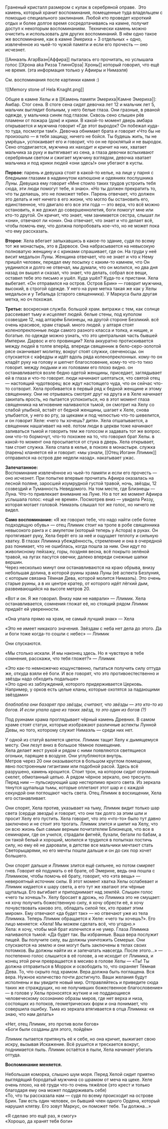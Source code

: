
Граненый кристалл размером с кулак в серебряной оправе. 
Это камень, который хранит воспоминания, помещенные туда владельцем с помощью специального заклинания. Любой кто проведет короткий отдых и более долгое время сосредотачиваясь на камне, получит доступ к некоторым воспоминаниям. 
Технически камень можно очистить и использовать для других воспоминаний.
В нём одно такое же воспоминание, как в камне Эмериха + 3 отдельных + одно, извлечённое из чьей-то чужой памяти и если его прочесть — оно исчезнет. 

[[Аннаэль АгарВаэн|Аффира]] пыталась его прочитать, но услышала голос [[Хрона aka Ризза ТлиннОрза| Хроны]] который говорил, что ещё не время.  (эта информация только у Афииры и Нимаэля)

См. воспоминания после картинки камня :)

![[Memory stone of Hela Knaght.png]]

Общее в камне Хелы и в [[Камень памяти Эмериха|Камне Эмериха]]:  Амбар. Стог сена. В стоге сена сидят девочка лет 12 и мальчик лет 5, мальчик выглядит больным, у него белые глаза. Они гразные, в рваной одежде, у мальчика синяк под глазом. Сквозь сено слышен рёв пламени от пожара (дом) и крики. В какой-то момент дверь амбара открывается и мужчина говорит «Где этот выродок? Он побежал куда-то туда, посмотри там!». Девочка обнимает брата и говорит «Что бы не произошло — я тебя защищу, ничего не бойся. Ты будешь жить, ты не умрёшь», успокаивает его и говорит, что он не проклятый и не выродок. Сено отодвигается, мужчина их находит и кричит на них, хватает мальчика за руку и вытягивает из сена, а глаза девочки вспыхивают серебряным светом и сжигает мужчину взглядом, девочка хватает мальчика и под крики людей «они здесь!» они убегают в кусты.

**Первое**: парень и девушка стоят в какой-то келье, на лице у парня с бледными глазами в надвинутом капюшоне и одеяниях послушника Луны. Девушка ему говорит «Мне стоило таких трудов устроить тебя сюда, эти люди помогут тебе, я знаю». «Но ты должен прекратить то, что ты делаешь, это не поможет тебе». Парень отвечает, что должен это делать и нет ничего в его жизни, что могло бы остановить его, единственное, что двигало его все эти года — это вера, что всё можно остановить, я же дожил до совершеннолетия, боги помогут мне или кто-то другой. Он кричит, что знает, чем занимается сестра, слышат ли «они», отвечают ли «они». Она отвечает, что знает и что делает всё, чтобы помочь ему, что должна попробовать кое-что, но не может пока что ему рассказать.

**Второе**: Хела вбегает запыхавшись в какое-то здание, судя по всему тот же монастырь, это в Дарвосе. Она набрасывается на невысокую полноватую женщину и с криками спрашивает, где он. На груди у неё висит медальон Луны. Женщина отвечает, что не знает и что к Нему пришёл человек, передал ему посылку с каким-то камнем, что Он уединился и долго не отвечал, мы думали, что он молился, но два дня назад он вышел и сказал, что знает, что делать, собрал все вещи, оставил тебе это письмо и ушёл. Куда ушёл? Куда-то к пристани. Хела выбегает. «Он отправился на остров. Остров Брин» — говорит мужчина, высокий, в строгой одежде. У него на руке метка такая же как у Хелы медальон и у Тибальда (старого священника). У Маркуса была другая метка, но оч похожая.

**Третье:** воскресная служба. большой храм. витражи с тем, как солнце рассеивает тьму и исцеляет людей. белые стены, под куполом созвездие 12, над алтарём Близнецы, на другой стороне Безликий. всё очень красивое, храм старый. много людей. у алтаря стоят коленопреклонные люди самого разного класса и толка, и нищие, и богатые. по одежде можно узнать, что это центральная часть бывшей Империи. Дарвос и его провинции? Хела аккуратно протискивается между людей в толпе вперёд. впереди священник в бело-серо-золотой рясе оканчивает молитву, вокруг стоят служки, свеченосцы. он спускается с кафедры и идёт вдоль ряда коленопреклонных. кому-то он кладёт руку на голову и шепчет благословение, кому-то что-то тихо говорит. между людьми и их головами его плохо видно. он останавливается возле бедно одетой женщины, приседает, заглядывает ей в глаза и что-то говорит. люди начинают шептаться, что святой отец — настоящий чудотворец; все ждут настоящего чуда, что он сейчас что-то сотворит. Хела пробивается в первый ряд к бедной женщине и этому священнику. Они не отрываясь смотрят друг на друга и в Хеле начинает закипать ярость, но пытается успокоиться, но в этот момент глаза священника на мгновение наливаются тьмой, он смотрит на Хелу со слабой улыбкой, встаёт от бедной женщины, шагает к Хеле, снова улыбается, у него во рту, за щеками и под челюстью что-то шевелится, и он говорит Хеле: «чего ты хочешь? дитя». Хела отшатывается, а священник нашагивает на неё. потом люди в церкви тоже начинают заливаться тьмой и говорить тем же голосом и задавать тот же вопрос. они что-то бормочут, что-то похожее на то, что говорил брат Хелы. в какой-то момент она просыпается от стука в дверь. Хела открывает, там стоит служка. Хела спала в келье, в покоях в монастыре. служка (парень) кланяется ей и говорит: «мы узнали, [[Отец Иоганн Ллимик]] отправился на остров две недели назад». накатывает ужас.

**Запечатанное:**  
Воспоминание извлечённое из чьей-то памяти и если его прочесть — оно исчезнет. При попытке впервые прочитать Афиира оказалась на лесной поляне, заросшей изумрудной густой травой, ночь, звёзды, 12 созвездий и Туманность Неведомого. На том месте, где Близнецы — Луна. Что-то привлекает внимание на Луне. Но в тот же момент Афиира услышала голос: «ещё не время». Посмотрев вниз — увидела Риззу, которая мотает головой. Нимаэль слышал тот же голос, но ничего не видел.

**Само воспоминание:**
«Я же говорил тебе, что надо найти себе более подходящую обувь» — отец Ллимик стоит на тропе в робе священника невысокого ранга и с амулетом (который теперь у Астора) в руках. Он протягивает руку, Хела берёт его за неё и ощущает теплоту и сильную хватку. В глазах Ллимика убеждённость, стремление и она в очередной раз понимает, что не ошиблась, когда пошла за ним. Они идут по живописному пейзажу, горы, поздняя весна, всё покрыто зелёной травой, на лугах пасутся овечки; далеко впереди снежные шапки вершин.  
Через несколько минут они останавливаются на краю обрыва, внизу небольшая долина, в которой руины храма Луны (её аспекта Безлуния, с которым связана Тёмная Дева, которой молится Нимаэль). Это очень старые руины, а в их центре кратер, от которого идёт лёгкий дым, развеивающийся на высоте метров 20. 

«Вот и он. Я же говорил. Внизу нам не наврали» — Ллимик. Хела останавливается, сомнения гложат её, но стоящий рядом Ллимик придаёт ей уверенности. 

«Она упала прямо на храм, не самый лучший знак» — Хела

«Это не имеет никакого значения. Звёздам с неба нет дела до этого. Да и боги тоже когда-то сошли с небес» — Ллимик

Они спускаются. 

«Мы столько искали. И мы наконец здесь. Но я чувствую в тебе сомнения, расскажи, что тебя гложет?» — Ллимик

«Это как-то немножечко кощунственно, пытаться получить силу оттуда же, откуда взяли её боги. И все говорят, что это противоестественно и звёзды надо обходить подальше»  
«Это одно из заблуждений, которого придерживается Церковь. Например, у орков есть целые кланы, которые охотятся за падающими звёздами»

*блаблабла они базарят про звёзды, считают, что звёзды — это кто-то из богов. И если упала одна из _таких_ звёзд, то это один из богов (?)*

Под руинами храма проглядывает чёрный камень Древних. В самом храме стоят статуи, которые изображают различные аспекты Лунной Девы, но того, которому служит Нимаэль — среди них нет. 

У одной из статуй валяется цветок. Ллимик тащит Хелу к дымящемуся месту. Они лезут вниз в большое тёмное помещение.  
Хела делает жест рукой и рядом с ними появляются светящиеся огоньки, парящие в воздухе. Они углубляются внутрь.  
Метров через 20 они оказываются в большом круглом помещении, явно построенным гигантами или подобной расой. Здесь всё разрушено, камень крошится. Стоит трон, на котором сидит огромный скелет, обмотанный цепью. А рядом чёрное зеркало, оно треснуто. Перед ним — пульсирующий шар нестерпимо яркого света. Из зеркала тянутся щупальца тьмы, которые оплетают этот шар и с каждой секундой они поглощают часть света. Отец Ллимик в восхищении, Хела его останавливает. 

Они спорят, Хела против, указывает на тьму, Ллимик видит только шар света (сердце звезды) и говорит, что они так долго за этим шли и просит Хелу его пустить. Хела говорит, что это «что-то» было тут давно заключено и не стоит это трогать. Ллимик злится и шипит на Хелу, что он всю жизнь был самым верным почитателем Близнецов, что все в семинарии, где он учился, страдали фигнёй, бухали, бегали по бабам, а он такой белый и хороший, молился и трудился в попытках постичь силу, но ему её не даровали, в детстве все мальчики мечтают стать Светорыцарями, но его мечты пошли дальше и он до сих пор хочет большего. 

Они спорят дальше и Ллимик злится ещё сильнее, но потом смиряет гнев. Говорит ей подумать о её брате, об Эмерихе, ведь она пошла с Ллимиком, чтобы помочь её брату, говорит, что «эта вещь» — невероятный источник силы. В этот момент хватка Хелы ослабевает и Ллимик кидается к шару света, а его тут же хватают эти чёрные щупальца. Его выгибает и приподнимает над землёй. Слышен голос «чего ты хочешь?». Хелу бросает в дрожь, но Ллимика это не смущает: «я хочу получить божественную силу, я хочу обрести её, я хочу почувствовать каково это, обладать силой тех, кто правит этим миром». Ему отвечают «да будет так» — но отвечают уже из тела Ллимика. Теперь Ллимик обращается к Хеле: «чего ты хочешь?». Его лицо меняется: «Хела! Мы можем сделать всё, что угодно.»  
Хела: я хочу, чтобы мой брат излечился и не умер. Глаза Ллимика наливаются тьмой: «Да будет так. Вы избранные. Ваша вера послужит пищей. Вы получите силу, вы должны уничтожить Семерых. Они спускаются на землю и они могут быть заключены в телах своих потомков. Вы должны найти их и запечатать навсегда. После этого…» — постепенно голос слышится в её голове, а не исходит от Ллимика, и конец этой речи превращается в месиво в голове Хелы — «Ты! Ты должна отправиться в Моррок и освободить то, что охраняет Тёмная Дева. То, что скрыто под храмом. Вера должна быть поглащена. Вся вера. Нужное количество почти достигнуто. Ваши желания будут исполнены и вы увидите новый мир. Отправляйтесь и приведите сюда таких же страждущих, но не получивших божественное благословение» — в голове у Хелы проносятся жуткие и не поддающиеся человеческому осознанию образы миров, где нет верха и низа, состоящих из потоков, геометрических форм и она понимает, что совершила ошибку. Тьма из зеркала втягивается в отца Ллимика: «я знаю, что нам делать»

«Нет, отец Ллимик, это против воли богов»  
«Боги были созданы для этого, пойдём» 

Ллимик пытается притянуть её к себе, но она кричит, выжигает свою искру, вызывая Искажение. Всё рушится и трескается вокруг, поднимается пыль. Ллимик остаётся в пыли, Хела начинает убегать оттуда.  
  
**Воспоминание меняется.**  

Небольшая коморка, слышно шум моря. Перед Хелой сидит приятно выглядящий бородатый мужчина со шрамом от меча на щеке. Хеле очень плохо, на её груди что-то очень тяжёлое (это крест и только благодаря ему она может поддерживать себя)  
«То, что ты рассказала нам — судя по всему происходит на острове Брин. Там есть один человек, он бывший член одного Ордена, который нарушил клятву. Его зовут Маркус, он поможет тебе. Ты должна…»

«Я сделаю это ещё раз, я смогу»  
«Хорошо, да хранят тебя боги»